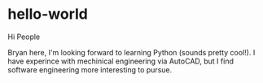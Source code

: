 # hello-world

Hi People 

Bryan here, I'm looking forward to learning Python (sounds pretty cool!).
I have experince with mechinical engineering via AutoCAD, but I find software engineering more interesting to pursue.
